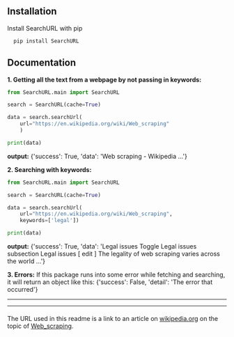 
## Installation

Install SearchURL with pip

```bash
  pip install SearchURL
```
    
## Documentation

**1. Getting all the text from a webpage by not passing in keywords:**
```python
from SearchURL.main import SearchURL

search = SearchURL(cache=True)

data = search.searchUrl(
    url="https://en.wikipedia.org/wiki/Web_scraping"
    )

print(data)
```
**output:** {'success': True, 'data': 'Web scraping - Wikipedia ...'}

**2. Searching with keywords:**

```python
from SearchURL.main import SearchURL

search = SearchURL(cache=True)

data = search.searchUrl(
    url="https://en.wikipedia.org/wiki/Web_scraping",
    keywords=['legal'])

print(data)
```
**output:** {'success': True, 'data': 'Legal issues Toggle Legal issues subsection Legal issues [ edit ] The legality of web scraping varies across the world ...'}

**3. Errors:** If this package runs into some error while fetching and searching, it will return an object like this: 
{'success': False, 'detail': 'The error that occurred'}
***
***

####
The URL used in this readme is a link to an article on [wikipedia.org](https://wikipedia.org) on the topic of [Web_scraping](https://en.wikipedia.org/wiki/Web_scraping).
